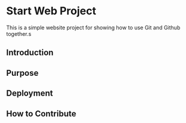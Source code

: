 # Start Web Project

This is a simple website project for showing how to use Git and Github together.s
## Introduction

## Purpose

## Deployment

## How to Contribute